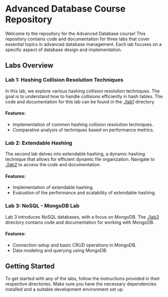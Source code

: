 # Advanced Database Course Repository

Welcome to the repository for the Advanced Database course! This repository contains code and documentation for three labs that cover essential topics in advanced database management. Each lab focuses on a specific aspect of database design and implementation.

## Labs Overview

### Lab 1: Hashing Collision Resolution Techniques

In this lab, we explore various hashing collision resolution techniques. The goal is to understand how to handle collisions efficiently in hash tables. The code and documentation for this lab can be found in the [./lab1](./lab1) directory.

#### Features:
- Implementation of common hashing collision resolution techniques.
- Comparative analysis of techniques based on performance metrics.

### Lab 2: Extendable Hashing

The second lab delves into extendable hashing, a dynamic hashing technique that allows for efficient dynamic file organization. Navigate to [./lab2](./lab2) to access the code and documentation.

#### Features:
- Implementation of extendable hashing.
- Evaluation of the performance and scalability of extendable hashing.

### Lab 3: NoSQL - MongoDB Lab

Lab 3 introduces NoSQL databases, with a focus on MongoDB. The [./lab3](./lab3) directory contains code and documentation for working with MongoDB.

#### Features:
- Connection setup and basic CRUD operations in MongoDB.
- Data modeling and querying using MongoDB.

## Getting Started

To get started with any of the labs, follow the instructions provided in their respective directories. Make sure you have the necessary dependencies installed and a suitable development environment set up.




